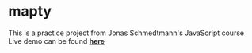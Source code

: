 # mapty
This is a practice project from Jonas Schmedtmann's JavaScript course  
Live demo can be found [**here**](https://mapty-wisie.netlify.app)

